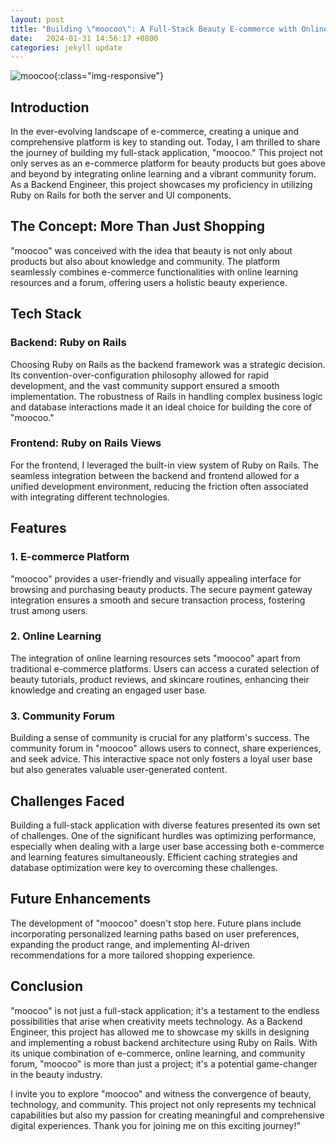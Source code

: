 ```yaml
---
layout: post
title: "Building \"moocoo\": A Full-Stack Beauty E-commerce with Online Learning and Community Forum"
date:   2024-01-31 14:56:17 +0800
categories: jekyll update
---
```


![moocoo](/assets/images/test_image.png){:class="img-responsive"}
<h2>Introduction</h2>
In the ever-evolving landscape of e-commerce, creating a unique and comprehensive platform is key to standing out. Today, I am thrilled to share the journey of building my full-stack application, "moocoo." This project not only serves as an e-commerce platform for beauty products but goes above and beyond by integrating online learning and a vibrant community forum. As a Backend Engineer, this project showcases my proficiency in utilizing Ruby on Rails for both the server and UI components.

<h2>The Concept: More Than Just Shopping</h2>
"moocoo" was conceived with the idea that beauty is not only about products but also about knowledge and community. The platform seamlessly combines e-commerce functionalities with online learning resources and a forum, offering users a holistic beauty experience.

<h2>Tech Stack</h2>
<h3>Backend: Ruby on Rails</h3>
Choosing Ruby on Rails as the backend framework was a strategic decision. Its convention-over-configuration philosophy allowed for rapid development, and the vast community support ensured a smooth implementation. The robustness of Rails in handling complex business logic and database interactions made it an ideal choice for building the core of "moocoo."

<h3>Frontend: Ruby on Rails Views</h3>
For the frontend, I leveraged the built-in view system of Ruby on Rails. The seamless integration between the backend and frontend allowed for a unified development environment, reducing the friction often associated with integrating different technologies.

<h2>Features</h2>
<h3>1. E-commerce Platform</h3>
"moocoo" provides a user-friendly and visually appealing interface for browsing and purchasing beauty products. The secure payment gateway integration ensures a smooth and secure transaction process, fostering trust among users.

<h3>2. Online Learning</h3>
The integration of online learning resources sets "moocoo" apart from traditional e-commerce platforms. Users can access a curated selection of beauty tutorials, product reviews, and skincare routines, enhancing their knowledge and creating an engaged user base.

<h3>3. Community Forum</h3>
Building a sense of community is crucial for any platform's success. The community forum in "moocoo" allows users to connect, share experiences, and seek advice. This interactive space not only fosters a loyal user base but also generates valuable user-generated content.

<h2>Challenges Faced</h2>
Building a full-stack application with diverse features presented its own set of challenges. One of the significant hurdles was optimizing performance, especially when dealing with a large user base accessing both e-commerce and learning features simultaneously. Efficient caching strategies and database optimization were key to overcoming these challenges.

<h2>Future Enhancements</h2>
The development of "moocoo" doesn't stop here. Future plans include incorporating personalized learning paths based on user preferences, expanding the product range, and implementing AI-driven recommendations for a more tailored shopping experience.

<h2>Conclusion</h2>
"moocoo" is not just a full-stack application; it's a testament to the endless possibilities that arise when creativity meets technology. As a Backend Engineer, this project has allowed me to showcase my skills in designing and implementing a robust backend architecture using Ruby on Rails. With its unique combination of e-commerce, online learning, and community forum, "moocoo" is more than just a project; it's a potential game-changer in the beauty industry.

I invite you to explore "moocoo" and witness the convergence of beauty, technology, and community. This project not only represents my technical capabilities but also my passion for creating meaningful and comprehensive digital experiences. Thank you for joining me on this exciting journey!"

